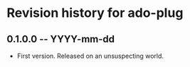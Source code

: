 # Revision history for ado-plug

## 0.1.0.0 -- YYYY-mm-dd

* First version. Released on an unsuspecting world.
